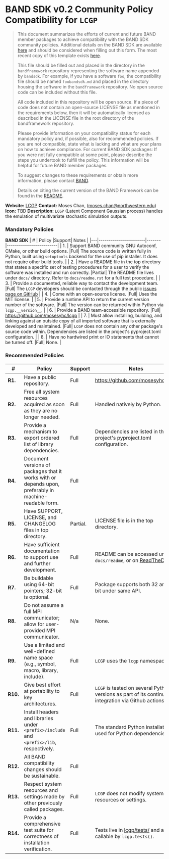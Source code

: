 # BAND SDK v0.2 Community Policy Compatibility for `LCGP`


> This document summarizes the efforts of current and future BAND member packages to achieve compatibility with the BAND SDK community policies.  Additional details on the BAND SDK are available [here](https://github.com/bandframework/bandframework/blob/e720271fba0b73ff0a6ee1639b3722eacaca5844/resources/sdkpolicies/bandsdk.md) and should be considered when filling out this form. The most recent copy of this template exists [here](https://github.com/bandframework/bandframework/blob/e720271fba0b73ff0a6ee1639b3722eacaca5844/resources/sdkpolicies/template.md).
>
> This file should be filled out and placed in the directory in the `bandframework` repository representing the software name appended by `bandsdk`.  For example, if you have a software `foo`, the compatibility file should be named `foobandsdk.md` and placed in the directory housing the software in the `bandframework` repository. No open source code can be included without this file.
>
> All code included in this repository will be open source.  If a piece of code does not contain an open-source LICENSE file as mentioned in the requirements below, then it will be automatically licensed as described in the LICENSE file in the root directory of the bandframework repository.
>
> Please provide information on your compatibility status for each mandatory policy and, if possible, also for recommended policies. If you are not compatible, state what is lacking and what are your plans on how to achieve compliance. For current BAND SDK packages: If you were not fully compatible at some point, please describe the steps you undertook to fulfill the policy. This information will be helpful for future BAND member packages.
>
> To suggest changes to these requirements or obtain more information, please contact [BAND](https://bandframework.github.io/team).
>
> Details on citing the current version of the BAND Framework can be found in the [README](https://github.com/bandframework/bandframework).


**Website:** [LCGP](https://lcgp.readthedocs.io/)
**Contact:** Moses Chan, (<moses.chan@northwestern.edu>)
**Icon:** TBD
**Description:**  `LCGP` (Latent Component Gaussian process) handles
the emulation of multivariate stochastic simulation outputs.

### Mandatory Policies

**BAND SDK**
| # | Policy                 |Support| Notes                   |
|---|-----------------------|-------|-------------------------|
| 1. | Support BAND community GNU Autoconf, CMake, or other build options. |Full| The source code is written fully in Python, built using `setuptools` backend for the use of pip installer. It does not require other build tools. |
| 2. | Have a README file in the top directory that states a specific set of testing procedures for a user to verify the software was installed and run correctly. |Partial| The README file lives under `docs/` directory.  Refer to `docs/readme.rst` for a full test procedure. |
| 3. | Provide a documented, reliable way to contact the development team. |Full| The `LCGP` developers should be contacted through the public [issues page on GitHub](https://github.com/mosesyhc/LCGP/issues) |
| 4. | Come with an open-source license. |Full| Uses the MIT license. |
| 5. | Provide a runtime API to return the current version number of the software. |Full| The version can be returned within Python via `lcgp.__version__`. |
| 6. | Provide a BAND team-accessible repository. |Full| https://github.com/mosesyhc/lcgp |
| 7. | Must allow installing, building, and linking against an outside copy of all imported software that is externally developed and maintained. |Full| `LCGP` does not contain any other package's source code within. Dependencies are listed in the project's pyproject.toml configuration. |
| 8. | Have no hardwired print or IO statements that cannot be turned off. |Full| None. |

### Recommended Policies

| # | Policy                 | Support  | Notes                                                                                                                  |
|---|------------------------|----------|------------------------------------------------------------------------------------------------------------------------|
|**R1.**| Have a public repository. | Full     | https://github.com/mosesyhc/lcgp                                                                                       |
|**R2.**| Free all system resources acquired as soon as they are no longer needed. | Full     | Handled natively by Python.                                                                                            |
|**R3.**| Provide a mechanism to export ordered list of library dependencies. | Full     | Dependencies are listed in the project's pyproject.toml configuration.                                                 |
|**R4.**| Document versions of packages that it works with or depends upon, preferably in machine-readable form. | Full     |                                                                                                                        |
|**R5.**| Have SUPPORT, LICENSE, and CHANGELOG files in top directory.  | Partial. | LICENSE file is in the top directory.                                                                                  |
|**R6.**| Have sufficient documentation to support use and further development.  | Full     | README can be accessed under `docs/readme`, or on [ReadTheDocs](https://lcgp.readthedocs.io/en/latest/).               |
|**R7.**| Be buildable using 64-bit pointers; 32-bit is optional. | Full     | Package supports both 32 and 64 bit under same API.                                                                    |
|**R8.**| Do not assume a full MPI communicator; allow for user-provided MPI communicator. | N/a      | None.                                                                                                                  |
|**R9.**| Use a limited and well-defined name space (e.g., symbol, macro, library, include). | Full     | `LCGP` uses the `lcgp` namespace.                                                                                      |
|**R10.**| Give best effort at portability to key architectures. | Full     | `LCGP` is tested on several Python versions as part of its continuous integration via Github actions.                  |
|**R11.**| Install headers and libraries under `<prefix>/include` and `<prefix>/lib`, respectively. | Full     | The standard Python installation is used for Python dependencies.                                                      |
|**R12.**| All BAND compatibility changes should be sustainable. | Full     |                                                                                                                        |
|**R13.**| Respect system resources and settings made by other previously called packages. | Full     | `LCGP` does not modify system resources or settings.                                                                   |
|**R14.**| Provide a comprehensive test suite for correctness of installation verification. | Full     | Tests live in [lcgp/tests/](https://github.com/mosesyhc/lcgp/tree/main/lcgp/tests) and are callable by `lcgp.tests()`. |
